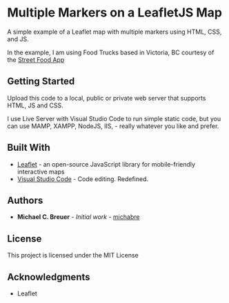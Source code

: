 # Multiple Markers on a LeafletJS Map

A simple example of a Leaflet map with multiple markers using HTML, CSS, and JS.

In the example, I am using Food Trucks based in Victoria, BC courtesy of the [Street Food App](https://streetfoodapp.com/)


## Getting Started

Upload this code to a local, public or private web server that supports HTML, JS and CSS. 

I use Live Server with Visual Studio Code to run simple static code, but you can use MAMP, XAMPP, NodeJS, IIS, - really whatever you like and prefer.


## Built With

* [Leaflet](http://leafletjs.com/) - an open-source JavaScript library for mobile-friendly interactive maps
* [Visual Studio Code](https://code.visualstudio.com/) - Code editing. Redefined.


## Authors

* **Michael C. Breuer** - *Initial work* - [michabre](https://github.com/michabre)


## License

This project is licensed under the MIT License


## Acknowledgments

* Leaflet
